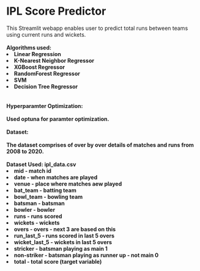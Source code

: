 <h1>IPL Score Predictor</h1>
This Streamlit webapp enables user to predict total runs between teams using current runs and wickets.
<br>
<br>
<b>Algorithms used:
<li>Linear Regression</li>
<li>K-Nearest Neighbor Regressor</li>
<li>XGBoost Regressor</li>
<li>RandomForest Regressor</li>
<li>SVM</li>
<li>Decision Tree Regressor</li>
<br>
<br>
<b>Hyperparamter Optimization:<br>
  <br>
  Used optuna for paramter optimization.<br><br>
<b>Dataset:<br>
<br>
The dataset comprises of over by over details of matches and runs from 2008 to 2020.
  <br>
<br>Dataset Used: ipl_data.csv
<li>mid - match id</li>
<li>date - when matches are played</li>
<li>venue - place where matches aew played</li>
<li>bat_team - batting team</li>
<li>bowl_team - bowling team</li>
<li>batsman - batsman</li>
<li>bowler - bowler</li>
<li>runs - runs scored</li>
<li>wickets - wickets</li>
<li>overs - overs - next 3 are based on this</li>
<li>run_last_5 - runs scored in last 5 overs</li>
<li>wicket_last_5 - wickets in last 5 overs</li>
<li>stricker - batsman playing as main 1</li>
<li>non-striker - batsman playing as runner up - not main 0</li>
<li>total - total score (target variable)</li>
  
  
